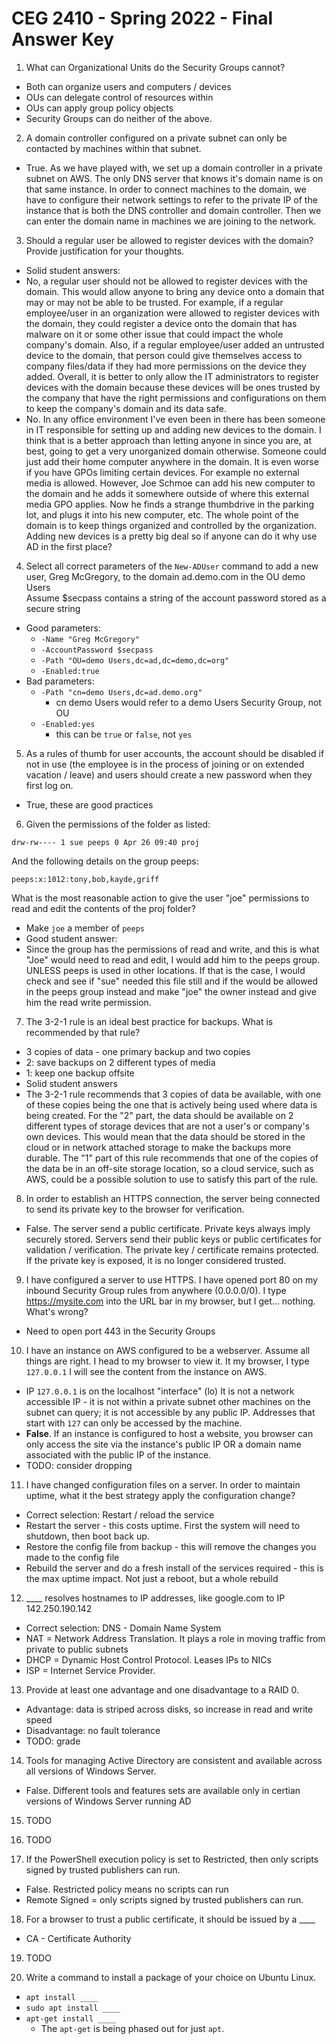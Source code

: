 # CEG 2410 - Spring 2022 - Final Answer Key

1. What can Organizational Units do the Security Groups cannot?

- Both can organize users and computers / devices
- OUs can delegate control of resources within
- OUs can apply group policy objects
- Security Groups can do neither of the above.

2. A domain controller configured on a private subnet can only be contacted by machines within that subnet.

- True. As we have played with, we set up a domain controller in a private subnet on AWS. The only DNS server that knows it's domain name is on that same instance. In order to connect machines to the domain, we have to configure their network settings to refer to the private IP of the instance that is both the DNS controller and domain controller. Then we can enter the domain name in machines we are joining to the network.

3. Should a regular user be allowed to register devices with the domain? Provide justification for your thoughts.

- Solid student answers:
- No, a regular user should not be allowed to register devices with the domain. This would allow anyone to bring any device onto a domain that may or may not be able to be trusted. For example, if a regular employee/user in an organization were allowed to register devices with the domain, they could register a device onto the domain that has malware on it or some other issue that could impact the whole company's domain. Also, if a regular employee/user added an untrusted device to the domain, that person could give themselves access to company files/data if they had more permissions on the device they added. Overall, it is better to only allow the IT administrators to register devices with the domain because these devices will be ones trusted by the company that have the right permissions and configurations on them to keep the company's domain and its data safe.
- No. In any office environment I've even been in there has been someone in IT responsible for setting up and adding new devices to the domain. I think that is a better approach than letting anyone in since you are, at best, going to get a very unorganized domain otherwise. Someone could just add their home computer anywhere in the domain. It is even worse if you have GPOs limiting certain devices. For example no external media is allowed. However, Joe Schmoe can add his new computer to the domain and he adds it somewhere outside of where this external media GPO applies. Now he finds a strange thumbdrive in the parking lot, and plugs it into his new computer, etc. The whole point of the domain is to keep things organized and controlled by the organization. Adding new devices is a pretty big deal so if anyone can do it why use AD in the first place?

4. Select all correct parameters of the `New-ADUser` command to add a new user, Greg McGregory, to the domain ad.demo.com in the OU demo Users  
   Assume $secpass contains a string of the account password stored as a secure string

- Good parameters:
  - `-Name "Greg McGregory"`
  - `-AccountPassword $secpass`
  - `-Path "OU=demo Users,dc=ad,dc=demo,dc=org"`
  - `-Enabled:true`
- Bad parameters:
  - `-Path "cn=demo Users,dc=ad.demo.org"`
    - cn demo Users would refer to a demo Users Security Group, not OU
  - `-Enabled:yes`
    - this can be `true` or `false`, not `yes`

5. As a rules of thumb for user accounts, the account should be disabled if not in use (the employee is in the process of joining or on extended vacation / leave) and users should create a new password when they first log on.

- True, these are good practices

6. Given the permissions of the folder as listed:

```
drw-rw---- 1 sue peeps 0 Apr 26 09:40 proj
```

And the following details on the group peeps:

```
peeps:x:1012:tony,bob,kayde,griff
```

What is the most reasonable action to give the user "joe" permissions to read and edit the contents of the proj folder?

- Make `joe` a member of `peeps`
- Good student answer:
- Since the group has the permissions of read and write, and this is what "Joe" would need to read and edit, I would add him to the peeps group. UNLESS peeps is used in other locations. If that is the case, I would check and see if "sue" needed this file still and if the would be allowed in the peeps group instead and make "joe" the owner instead and give him the read write permission.

7. The 3-2-1 rule is an ideal best practice for backups. What is recommended by that rule?

- 3 copies of data - one primary backup and two copies
- 2: save backups on 2 different types of media
- 1: keep one backup offsite
- Solid student answers
- The 3-2-1 rule recommends that 3 copies of data be available, with one of these copies being the one that is actively being used where data is being created. For the "2" part, the data should be available on 2 different types of storage devices that are not a user's or company's own devices. This would mean that the data should be stored in the cloud or in network attached storage to make the backups more durable. The "1" part of this rule recommends that one of the copies of the data be in an off-site storage location, so a cloud service, such as AWS, could be a possible solution to use to satisfy this part of the rule.

8. In order to establish an HTTPS connection, the server being connected to send its private key to the browser for verification.

- False. The server send a public certificate. Private keys always imply securely stored. Servers send their public keys or public certificates for validation / verification. The private key / certificate remains protected. If the private key is exposed, it is no longer considered trusted.

9. I have configured a server to use HTTPS. I have opened port 80 on my inbound Security Group rules from anywhere (0.0.0.0/0). I type https://mysite.com into the URL bar in my browser, but I get... nothing. What's wrong?

- Need to open port 443 in the Security Groups

10. I have an instance on AWS configured to be a webserver. Assume all things are right. I head to my browser to view it. It my browser, I type `127.0.0.1`
    I will see the content from the instance on AWS.

- IP `127.0.0.1` is on the localhost "interface" (lo) It is not a network accessible IP - it is not within a private subnet other machines on the subnet can query; it is not accessible by any public IP. Addresses that start with `127` can only be accessed by the machine.
- **False**. If an instance is configured to host a website, you browser can only access the site via the instance's public IP OR a domain name associated with the public IP of the instance.
- TODO: consider dropping

11. I have changed configuration files on a server. In order to maintain uptime, what it the best strategy apply the configuration change?

- Correct selection: Restart / reload the service
- Restart the server - this costs uptime. First the system will need to shutdown, then boot back up.
- Restore the config file from backup - this will remove the changes you made to the config file
- Rebuild the server and do a fresh install of the services required - this is the max uptime impact. Not just a reboot, but a whole rebuild

12. \_\_\_\_ resolves hostnames to IP addresses, like google.com to IP 142.250.190.142

- Correct selection: DNS - Domain Name System
- NAT = Network Address Translation. It plays a role in moving traffic from private to public subnets
- DHCP = Dynamic Host Control Protocol. Leases IPs to NICs
- ISP = Internet Service Provider.

13. Provide at least one advantage and one disadvantage to a RAID 0.

- Advantage: data is striped across disks, so increase in read and write speed
- Disadvantage: no fault tolerance
- TODO: grade

14. Tools for managing Active Directory are consistent and available across all versions of Windows Server.

- False. Different tools and features sets are available only in certian versions of Windows Server running AD

15. TODO
16. TODO

17. If the PowerShell execution policy is set to Restricted, then only scripts signed by trusted publishers can run.

- False. Restricted policy means no scripts can run
- Remote Signed = only scripts signed by trusted publishers can run.

18. For a browser to trust a public certificate, it should be issued by a \_\_\_\_

- CA - Certificate Authority

19. TODO

20. Write a command to install a package of your choice on Ubuntu Linux.

- `apt install ____`
- `sudo apt install ____`
- `apt-get install ____`
  - The `apt-get` is being phased out for just `apt`.
